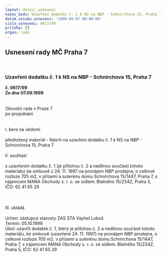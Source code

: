 ```yaml
---
layout: detail_usneseni
nazev_bodu: Uzavření dodatku č. 1 k NS na NBP - Schnirchova 15, Praha 7
datum_vzniku_usneseni: '1999-09-07 00:00:00'
cislo_usneseni: 0617/99
prilohy: []
organ: rada
---
```

<div id="ucUsn_pList" class="usn">
	<span><h2>Usnesení rady MČ Praha 7 </h2>
<br></span><div class="standBody">
<span><h3>Uzavření dodatku č. 1 k NS na NBP - Schnirchova 15, Praha 7</h3></span><div class="center">
		<strong>č. 0617/99</strong><br>
	</div>
<div class="center">
		<strong>Ze dne 07.09.1999</strong><br><br>
	</div>
<br>Obvodní rada v Praze 7<br>po projednání<br><br><br>I.	bere na vědomí<br><br> předložený materiál - Návrh na uzavření dodatku č. 1 k NS na NBP - Schnirchova 15, Praha 7<br><br>II.	souhlasí <br><br>s uzavřením dodatku č. 1 (je přílohou č. 2 a nedílnou součástí tohoto materiálu) ke smlouvě z 24. 11. 1997 na  pronájem NBP prodejna, o celkové rozloze 705 m2, v přízemí a suterénu domu  Schnirchova 15/1447, Praha 7, s nájemcem MANA Obchody s. r. o. se sídlem: Blatného 15/2342, Praha 5, IČO: 62 41 65 29<br><br><br><br>III.	ukládá <br><br> Určen:	zástupce starosty	ZAS STA Vayhel Luboš<br>Termín: 05.10.1999<br>Úkol:	uzavřít dodatek č. 1, který je přílohou č. 2 a nedílnou součástí tohoto materiálu, ke smlouvě (uzavřené 24. 11. 1997) na pronájem NBP prodejna, o celkové rozloze 705 m2, v přízemí a suterénu domu  Schnirchova 15/1447, Praha 7, s nájemcem MANA Obchody s. r. o. se sídlem: Blatného 15/2342, Praha 5, IČO: 62 41 65 29<br>
</div>
</div>